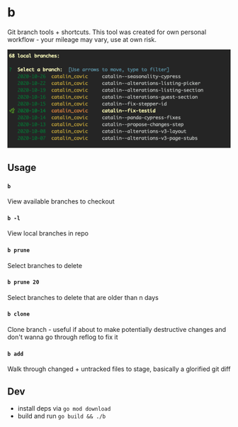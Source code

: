 # b
Git branch tools + shortcuts. This tool was created for own personal workflow - your mileage may vary, use at own risk.

<img src="./assets/screenshot.png" />

## Usage

#### `b`
View available branches to checkout
<br/>

#### `b -l`
View local branches in repo
<br/>

#### `b prune`
Select branches to delete
<br/>

#### `b prune 20`
Select branches to delete that are older than n days
<br/>

#### `b clone`
Clone branch - useful if about to make potentially destructive changes and don't wanna go through reflog to fix it
<br/>

#### `b add`
Walk through changed + untracked files to stage, basically a glorified git diff
<br/>


## Dev
- install deps via `go mod download`
- build and run `go build && ./b`